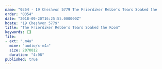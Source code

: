 ```yaml
---
name: "0354 - 19 Cheshvon 5779 The Frierdiker Rebbe's Tears Soaked the Room"
order: "0354"
date: "2018-09-20T16:25:55.000000Z"
hdate: "19 Cheshvon 5779"
title: "The Frierdiker Rebbe's Tears Soaked the Room"
keywords: []
file:
- ext: ".m4a"
  mime: "audio/x-m4a"
  size: 2070012
  duration: "4:08"
published: true
---
```

